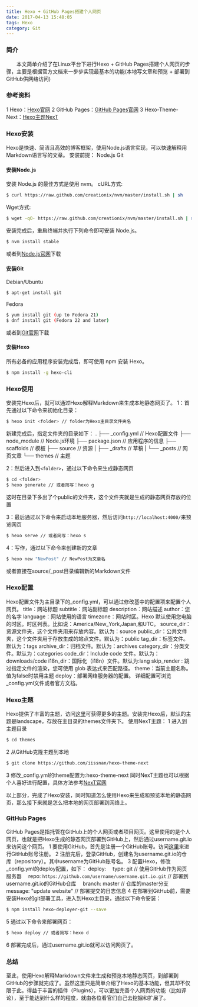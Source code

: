 ```yaml
---
title: Hexo + GitHub Pages搭建个人网页
date: 2017-04-13 15:48:05
tags: Hexo
category: Git
---
```

### 简介
&emsp;&emsp;本文简单介绍了在Linux平台下进行Hexo + GitHub Pages搭建个人网页的步骤，主要是根据官方文档来一步步实现最基本的功能(本地写文章和预览 + 部署到GitHub供网络访问)

### 参考资料
1 Hexo：[Hexo官网](https://hexo.io)
2 GitHub Pages：[GitHub Pages官网](https://pages.github.com/)
3 Hexo-Theme-Next：[Hexo主题NexT](http://theme-next.iissnan.com/)
<!-- more -->

### Hexo安装
Hexo是快速、简洁且高效的博客框架，使用Node.js语言实现，可以快速解释用Markdown语言写的文章。
安装前提：
Node.js
Git

#### 安装Node.js
安装 Node.js 的最佳方式是使用 nvm。
cURL方式:
``` bash
$ curl https://raw.github.com/creationix/nvm/master/install.sh | sh
```
Wget方式:
``` bash
$ wget -qO- https://raw.github.com/creationix/nvm/master/install.sh | sh
```
安装完成后，重启终端并执行下列命令即可安装 Node.js。
``` bash
$ nvm install stable
```
或者到[Node.js官网](https://nodejs.org/)下载

#### 安装Git
Debian/Ubuntu
``` bash
$ apt-get install git
```
Fedora
``` bash
$ yum install git (up to Fedora 21)
$ dnf install git (Fedora 22 and later)
```
或者到[Git官网](https://git-scm.com/downloads)下载

#### 安装Hexo
所有必备的应用程序安装完成后，即可使用 npm 安装 Hexo。
``` bash
$ npm install -g hexo-cli
```

### Hexo使用
安装完Hexo后，就可以通过Hexo解释Markdown来生成本地静态网页了。
1：首先通过以下命令来初始化目录：
``` bash
$ hexo init <folder> // folder为Hexo主目录文件夹名
```
新建完成后，指定文件夹的目录如下：
.
├── _config.yml // Hexo配置文件
├── node_module // Node.js环境
├── package.json // 应用程序的信息
├── scaffolds // 模板
├── source // 资源
|   ├── _drafts // 草稿
|   └── _posts // 网页文章
└── themes // 主题

2：然后进入到`<folder>`，通过以下命令来生成静态网页
``` bash
$ cd <folder>
$ hexo generate // 或者简写：hexo g
```
这时在目录下多出了个public的文件夹，这个文件夹就是生成的静态网页存放的位置

3：最后通过以下命令来启动本地服务器，然后访问`http://localhost:4000/`来预览网页
``` bash
$ hexo serve // 或者简写：hexo s
```

4：写作，通过以下命令来创建新的文章
``` bash
$ hexo new "NewPost" // NewPost为文章名
```
或者直接在source/_post目录编辑新的Markdown文件

### Hexo配置
Hexo配置文件为主目录下的_config.yml，可以通过修改基中的配置项来配置个人网页。
title：网站标题
subtitle：网站副标题
description：网站描述
author：您的名字
language：网站使用的语言
timezone：网站时区。Hexo 默认使用您电脑的时区。时区列表。比如说：America/New_York,Japan,和UTC。
source_dir：资源文件夹，这个文件夹用来存放内容。默认为：source
public_dir：公共文件夹，这个文件夹用于存放生成的站点文件。默认为：public
tag_dir：标签文件。默认为：tags
archive_dir：归档文件。默认为：archives
category_dir：分类文件。默认为：categories
code_dir：Include code 文件。默认为：downloads/code
i18n_dir：国际化（i18n）文件。默认为:lang
skip_render : 跳过指定文件的渲染，您可使用 glob 表达式来匹配路径。
theme：当前主题名称。值为false时禁用主题
deploy：部署网络服务器的配置。
详细配置可浏览_config.yml文件或者官方文档。

### Hexo主题
Hexo提供了丰富的主题，访问[这里](https://hexo.io/themes/)可获得更多的主题。安装完Hexo后，默认的主题是landscape，存放在主目录的themes文件夹下。
使用NexT主题：
1 进入到主题目录 
``` bash
$ cd themes
```
2 从GitHub克隆主题到本地
``` bash
$ git clone https://github.com/iissnan/hexo-theme-next
```
3 修改_config.yml的theme配置为:hexo-theme-next
同时NexT主题也可以根据个人喜好进行配置，具体方法参考[NexT官网](http://theme-next.iissnan.com/)

以上部分，完成了Hexo安装，同时知道怎么使用Hexo来生成和预览本地的静态网页，那么接下来就是怎么把本地的网页部署到网络上。

### GitHub Pages
GitHub Pages是指托管在GitHub上的个人网页或者项目网页。这里使用的是个人网页，也就是把Hexo生成的静态网页部署到GitHub上，然后通过username.git.io来访问这个网页。
1 要使用GitHub，首先是注册一个GitHub账号。访问[这里](https://github.com/join)来进行GitHub账号注册。
2 注册完后，登录GitHub，创建名为username.git.io的仓库（repository）。其中username为GitHub账号名。
3 配置Hexo，修改_config.yml的deploy配置，如下：
deploy:
&emsp;type: git // 使用GitHub作为网页服务器
&emsp;repo: `https://github.com/username/username.git.io.git` // 部署到username.git.io的GitHub仓库
&emsp;branch: master // 仓库的master分支
&emsp;message: "update website" // 部署提交的日志信息
4 在部署到GitHub前，需要安装Hexo的git部署工具，进入到Hexo主目录，通过以下命令安装：
``` bash
$ npm install hexo-deployer-git --save
```
5 通过以下命令来部署网页：
```bash
$ hexo deploy // 或者简写：hexo d
```
6 部署完成后，通过username.git.io就可以访问网页了。

### 总结
至此，使用Hexo解释Markdown文件来生成和预览本地静态网页，到部署到GitHub的步骤就完成了。虽然这里只是简单介绍了Hexo的基本功能，但其却不仅限于此。得益于丰富的插件（Plugins），可以更加完善个人网页的功能（比如评论），至于能达到什么样的程度，就由各位看官们自己去挖掘和扩展了。
